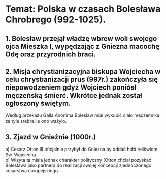 # Temat: Polska w czasach Bolesława Chrobrego (992-1025).
## 1. Bolesław przejął władzę wbrew woli swojego ojca Mieszka I, wypędzając z Gniezna macochę Odę oraz przyrodnich braci.
## 2. Misja chrystianizacyjna biskupa Wojciecha w celu chrystianizacji prus (997r.) zakończyła się niepowodzeniem gdyż Wojciech poniósł męczeńską śmierć. Wkrótce jednak został ogłoszony świętym.
Według przekazu Galla Anonima Bolesław miał wykupić ciało męczennika za tyle srebra ile ono ważyło.
## 3. Zjazd w Gnieźnie (1000r.) 
a) Cesarz Otton III oficjalnie przybył do Gniezna by oddać hołd relikwiom Św. Wojciecha.   
b) Wizyta ta miała jednak charakter polityczny (Otton chciał pozyskać Bolesława jako partnera do realizacji swojej koncepcji zjednoczonego cesarstwa europejskiego.  
